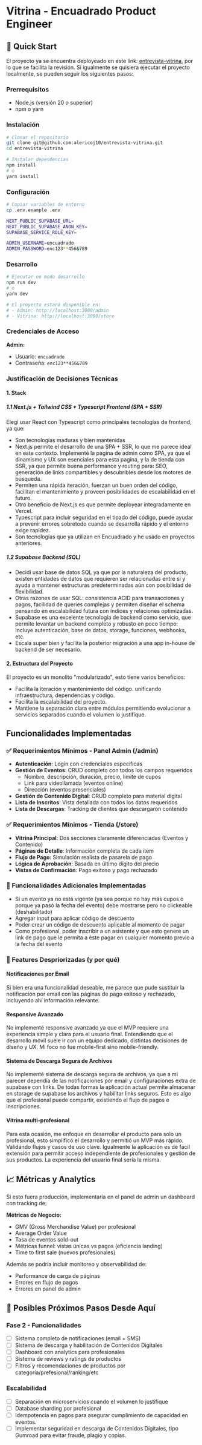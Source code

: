 # Vitrina - Encuadrado Product Engineer

## 🚀 Quick Start

El proyecto ya se encuentra deployeado en este link: [entrevista-vitrina](https://entrevista-vitrina.vercel.app/), por lo que se facilita la revisión. Si igualmente se quisiera ejecutar el proyecto localmente, se pueden seguir los siguientes pasos:

### Prerrequisitos

- Node.js (versión 20 o superior)
- npm o yarn

### Instalación

```bash
# Clonar el repositorio
git clone git@github.com:alericoj10/entrevista-vitrina.git
cd entrevista-vitrina

# Instalar dependencias
npm install
# o
yarn install
```

### Configuración

```bash
# Copiar variables de entorno
cp .env.example .env

NEXT_PUBLIC_SUPABASE_URL=
NEXT_PUBLIC_SUPABASE_ANON_KEY=
SUPABASE_SERVICE_ROLE_KEY=

ADMIN_USERNAME=encuadrado
ADMIN_PASSWORD=enc123**456&789
```

### Desarrollo

```bash
# Ejecutar en modo desarrollo
npm run dev
# o
yarn dev

# El proyecto estará disponible en:
# - Admin: http://localhost:3000/admin
# - Vitrina: http://localhost:3000/store
```

### Credenciales de Acceso

**Admin:**

- Usuario: `encuadrado`
- Contraseña: `enc123**456&789`

### Justificación de Decisiones Técnicas

#### 1. Stack

##### 1.1 Next.js + Tailwind CSS + Typescript Frontend (SPA + SSR)

Elegí usar React con Typescript como principales tecnologías de frontend, ya que:

- Son tecnologías maduras y bien mantenidas
- Next.js permite el desarrollo de una SPA + SSR, lo que me parece ideal en este contexto. Implementé la pagina de admin como SPA, ya que el dinamismo y UX son esenciales para esta pagina, y la de tienda con SSR, ya que permite buena performance y routing para: SEO, generación de links compartibles y descubribles desde los motores de búsqueda.
- Permiten una rápida iteración, fuerzan un buen orden del código, facilitan el mantenimiento y proveen posibilidades de escalabilidad en el futuro.
- Otro beneficio de Next.js es que permite deployear integradamente en Vercel.
- Typescript para incluir seguridad en el tipado del código, puede ayudar a prevenir errores sobretodo cuando se desarrolla rápido y el entorno exige rapidez.
- Son tecnologías que ya utilizan en Encuadrado y he usado en proyectos anteriores.

##### 1.2 Supabase Backend (SQL)

- Decidí usar base de datos SQL ya que por la naturaleza del producto, existen entidades de datos que requieren ser relacionadas entre si y ayuda a mantener estructuras predeterminadas aún con posibilidad de flexibilidad.
- Otras razones de usar SQL: consistencia ACID para transacciones y pagos, facilidad de queries complejas y permiten diseñar el schema pensando en escalabilidad futura con índices y relaciones optimizadas.
- Supabase es una excelente tecnología de backend como servicio, que permite levantar un backend completo y robusto en poco tiempo: Incluye autenticación, base de datos, storage, funciones, webhooks, etc.
- Escala super bien y facilita la posterior migración a una app in-house de backend de ser necesario.

#### 2. Estructura del Proyecto

El proyecto es un monolito "modularizado", esto tiene varios beneficios:

- Facilita la iteración y mantenimiento del código. unificando infraestructura, dependencias y código.
- Facilita la escalabilidad del proyecto.
- Mantiene la separación clara entre módulos permitiendo evolucionar a servicios separados cuando el volumen lo justifique.

## Funcionalidades Implementadas

### ✅ Requerimientos Mínimos - Panel Admin (/admin)

- **Autenticación**: Login con credenciales específicas
- **Gestión de Eventos**: CRUD completo con todos los campos requeridos
  - Nombre, descripción, duración, precio, límite de cupos
  - Link para videollamada (eventos online)
  - Dirección (eventos presenciales)
- **Gestión de Contenido Digital**: CRUD completo para material digital
- **Lista de Inscritos**: Vista detallada con todos los datos requeridos
- **Lista de Descargas**: Tracking de clientes que descargaron contenido

### ✅ Requerimientos Mínimos - Tienda (/store)

- **Vitrina Principal**: Dos secciones claramente diferenciadas (Eventos y Contenido)
- **Páginas de Detalle**: Información completa de cada item
- **Flujo de Pago**: Simulación realista de pasarela de pago
- **Lógica de Aprobación**: Basada en último dígito del precio
- **Vistas de Confirmación**: Pago exitoso y pago rechazado

### 🌟 Funcionalidades Adicionales Implementadas

- Si un evento ya no está vigente (ya sea porque no hay más cupos o porque ya pasó la fecha del evento) debe mostrarse pero no clickeable (deshabilitado)
- Agregar input para aplicar código de descuento
- Poder crear un código de descuento aplicable al momento de pagar
- Como profesional, poder inscribir a un asistente y que esto genere un link de pago que le permita a éste pagar en cualquier momento previo a la fecha del evento

### 🚧 Features Despriorizadas (y por qué)

#### Notificaciones por Email

Si bien era una funcionalidad deseable, me parece que pude sustituir la notificación por email con las páginas de pago exitoso y rechazado, incluyendo ahí información relevante.

#### Responsive Avanzado

No implementé responsive avanzado ya que el MVP requiere una experiencia simple y clara para el usuario final. Entendiendo que el desarrollo móvil suele ir con un equipo dedicado, distintas decisiones de diseño y UX. Mi foco no fue mobile-first sino mobile-friendly.

#### Sistema de Descarga Segura de Archivos

No implementé sistema de descarga segura de archivos, ya que a mi parecer dependía de las notificaciones por email y configuraciones extra de supabase con links. De todas formas la aplicación actual permite almacenar en storage de supabase los archivos y habilitar links seguros. Esto es algo que el profesional puede compartir, existiendo el flujo de pagos e inscripciones.

#### Vitrina multi-profesional

Para esta ocasión, me enfoque en desarrollar el producto para solo un profesional, esto simplificó el desarrollo y permitió un MVP más rápido. Validando flujos y casos de uso clave. Igualmente la aplicación es de fácil extensión para permitir acceso independiente de profesionales y gestión de sus productos. La experiencia del usuario final sería la misma.

## 📈 Métricas y Analytics

Si esto fuera producción, implementaría en el panel de admin un dashboard con tracking de:

**Métricas de Negocio:**

- GMV (Gross Merchandise Value) por profesional
- Average Order Value
- Tasa de eventos sold-out
- Métricas funnel: vistas únicas vs pagos (eficiencia landing)
- Time to first sale (nuevos profesionales)

Además se podría incluir monitoreo y observabilidad de:

- Performance de carga de páginas
- Errores en flujo de pagos
- Errores en panel de admin

## 🔮 Posibles Próximos Pasos Desde Aquí

### Fase 2 - Funcionalidades

- [ ] Sistema completo de notificaciones (email + SMS)
- [ ] Sistema de descarga y habilitación de Contenidos Digitales
- [ ] Dashboard con analytics para profesionales
- [ ] Sistema de reviews y ratings de productos
- [ ] Filtros y recomendaciones de productos por categoría/prefesional/ranking/etc

### Escalabilidad

- [ ] Separación en microservicios cuando el volumen lo justifique
- [ ] Database sharding por profesional
- [ ] Idempotencia en pagos para asegurar cumplimiento de capacidad en eventos.
- [ ] Implementar seguridad en descarga de Contenidos Digitales, tipo Gumroad para evitar fraude, plagio y copias.
